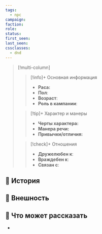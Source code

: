 ```yaml
---
tags:
  - npc
campaign: 
faction: 
role: 
status: 
first_seen: 
last_seen: 
cssclasses:
  - dnd
---
```


> [!multi-column]
>  >[!info]+ Основная информация 
>  >- **Раса:** 
>  >- **Пол**: 
>  >- **Возраст**: 
>  >- **Роль в кампании**: 
>  
>  >[!tip]+ Характер и манеры
>  >- **Черты характера:** 
>  >- **Манера речи:** 
>  >- **Привычки/отличия:** 
>  
>  >[!check]+ Отношения
>  >- **Дружелюбен к**: 
>  >- **Враждебен к**: 
>  >- **Связан с**: 
## 📜 История


## 🦾 Внешность


## 🧩 Что может рассказать
- 
